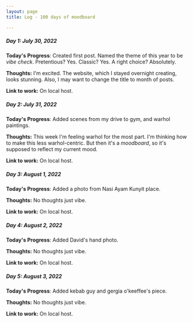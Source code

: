 ```yaml
---
layout: page
title: Log - 100 days of moodboard

---
```



##### Day 1: July 30, 2022

**Today's Progress**: Created first post. Named the theme of this year to be _vibe check_. Pretentious? Yes. Classic? Yes. A right choice? Absolutely.

**Thoughts:** I'm excited. The website, which I stayed overnight creating, looks stunning. Also, I may want to change the title to month of posts.

**Link to work:** On local host. 



<div class="divider"></div>

##### Day 2: July 31, 2022

**Today's Progress**: Added scenes from my drive to gym, and warhol paintings.

**Thoughts:** This week I'm feeling warhol for the most part. I'm thinking how to make this less warhol-centric. But then it's a _moodboard_, so it's supposed to reflect my current mood.

**Link to work:** On local host. 



<div class="divider"></div>

##### Day 3: August 1, 2022

**Today's Progress**: Added a photo from Nasi Ayam Kunyit place.

**Thoughts:** No thoughts just vibe.

**Link to work:** On local host. 



<div class="divider"></div>

##### Day 4: August 2, 2022

**Today's Progress**: Added David's hand photo.

**Thoughts:** No thoughts just vibe.

**Link to work:** On local host. 



<div class="divider"></div>

##### Day 5: August 3, 2022

**Today's Progress**: Added kebab guy and gergia o'keeffee's piece.

**Thoughts:** No thoughts just vibe.

**Link to work:** On local host. 



<div class="divider"></div>





